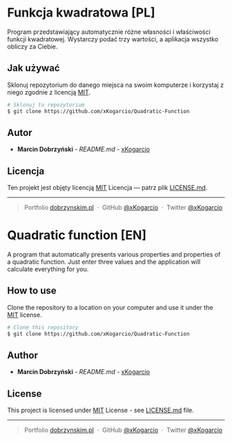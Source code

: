 # Funkcja kwadratowa [PL]

Program przedstawiający automatycznie różne własności i właściwości funkcji kwadratowej. Wystarczy podać trzy wartości, a aplikacja wszystko obliczy za Ciebie.

## Jak używać

Sklonuj repozytorium do danego miejsca na swoim komputerze i korzystaj z niego zgodnie z licencją [MIT](LICENSE.md).

```bash
# Sklonuj to repozytorium
$ git clone https://github.com/xKogarcio/Quadratic-Function
```

## Autor

  - **Marcin Dobrzyński** - *README.md* -
    [xKogarcio](https://github.com/xKogarcio)
    
## Licencja

Ten projekt jest objęty licencją [MIT](LICENSE.md)
Licencja — patrz plik [LICENSE.md](LICENSE.md).

---

> Portfolio [dobrzynskim.pl](https://dobrzynskim.pl/) &nbsp;&middot;&nbsp;
> GitHub [@xKogarcio](https://github.com/xKogarcio) &nbsp;&middot;&nbsp;
> Twitter [@xKogarcio](https://twitter.com/xKogarcio)

# Quadratic function [EN]

A program that automatically presents various properties and properties of a quadratic function. Just enter three values ​​and the application will calculate everything for you.

## How to use

Clone the repository to a location on your computer and use it under the [MIT](LICENSE.md) license.

```bash
# Clone this repository
$ git clone https://github.com/xKogarcio/Quadratic-Function
```

## Author

  - **Marcin Dobrzyński** - *README.md* -
    [xKogarcio](https://github.com/xKogarcio)
    
## License

This project is licensed under [MIT](LICENSE.md)
License - see [LICENSE.md](LICENSE.md) file.

---

> Portfolio [dobrzynskim.pl](https://dobrzynskim.pl/) &nbsp;&middot;&nbsp;
> GitHub [@xKogarcio](https://github.com/xKogarcio) &nbsp;&middot;&nbsp;
> Twitter [@xKogarcio](https://twitter.com/xKogarcio)
